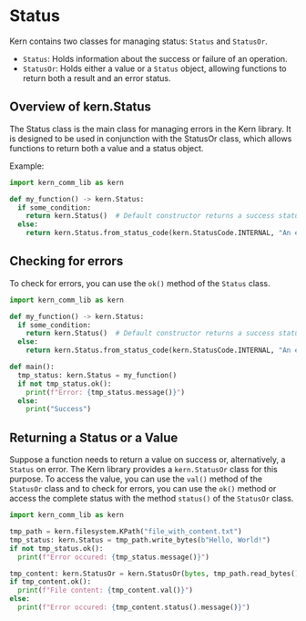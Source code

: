 # Status
Kern contains two classes for managing status: `Status` and `StatusOr`.

- `Status`: Holds information about the success or failure of an operation.
- `StatusOr`: Holds either a value or a `Status` object, allowing functions to return both a result and an error status.

## Overview of kern.Status
The Status class is the main class for managing errors in the Kern library. 
It is designed to be used in conjunction with the StatusOr class, which allows functions to return both a value and a status object.

Example:
```python
import kern_comm_lib as kern

def my_function() -> kern.Status: 
  if some_condition:
    return kern.Status()  # Default constructor returns a success status
  else:
    return kern.Status.from_status_code(kern.StatusCode.INTERNAL, "An error occurred")
```

## Checking for errors
To check for errors, you can use the `ok()` method of the `Status` class.

```python
import kern_comm_lib as kern

def my_function() -> kern.Status:
  if some_condition:
    return kern.Status()  # Default constructor returns a success status
  else:
    return kern.Status.from_status_code(kern.StatusCode.INTERNAL, "An error occurred")

def main():
  tmp_status: kern.Status = my_function()
  if not tmp_status.ok():
    print(f"Error: {tmp_status.message()}")
  else:
    print("Success")
```

## Returning a Status or a Value
Suppose a function needs to return a value on success or, alternatively, a `Status` on error. 
The Kern library provides a `kern.StatusOr` class for this purpose.
To access the value, you can use the `val()` method of the `StatusOr` class and
to check for errors, you can use the `ok()` method or access the complete 
status with the method `status()` of the `StatusOr` class.

```python
import kern_comm_lib as kern

tmp_path = kern.filesystem.KPath("file_with_content.txt")
tmp_status: kern.Status = tmp_path.write_bytes(b"Hello, World!")
if not tmp_status.ok():
  print(f"Error occured: {tmp_status.message()}")

tmp_content: kern.StatusOr = kern.StatusOr(bytes, tmp_path.read_bytes())
if tmp_content.ok():
  print(f"File content: {tmp_content.val()}")
else:
  print(f"Error occured: {tmp_content.status().message()}")
```
